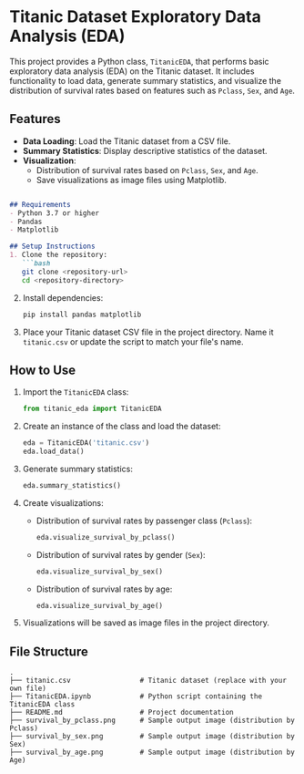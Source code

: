 

# Titanic Dataset Exploratory Data Analysis (EDA)

This project provides a Python class, `TitanicEDA`, that performs basic exploratory data analysis (EDA) on the Titanic dataset. It includes functionality to load data, generate summary statistics, and visualize the distribution of survival rates based on features such as `Pclass`, `Sex`, and `Age`. 

## Features
- **Data Loading**: Load the Titanic dataset from a CSV file.
- **Summary Statistics**: Display descriptive statistics of the dataset.
- **Visualization**: 
  - Distribution of survival rates based on `Pclass`, `Sex`, and `Age`.
  - Save visualizations as image files using Matplotlib.

```markdown

## Requirements
- Python 3.7 or higher
- Pandas
- Matplotlib

## Setup Instructions
1. Clone the repository:
   ```bash
   git clone <repository-url>
   cd <repository-directory>
   ```

2. Install dependencies:
   ```bash
   pip install pandas matplotlib
   ```

3. Place your Titanic dataset CSV file in the project directory. Name it `titanic.csv` or update the script to match your file's name.

## How to Use
1. Import the `TitanicEDA` class:
   ```python
   from titanic_eda import TitanicEDA
   ```

2. Create an instance of the class and load the dataset:
   ```python
   eda = TitanicEDA('titanic.csv')
   eda.load_data()
   ```

3. Generate summary statistics:
   ```python
   eda.summary_statistics()
   ```

4. Create visualizations:
   - Distribution of survival rates by passenger class (`Pclass`):
     ```python
     eda.visualize_survival_by_pclass()
     ```
   - Distribution of survival rates by gender (`Sex`):
     ```python
     eda.visualize_survival_by_sex()
     ```
   - Distribution of survival rates by age:
     ```python
     eda.visualize_survival_by_age()
     ```

5. Visualizations will be saved as image files in the project directory.

## File Structure
```
.
├── titanic.csv                 # Titanic dataset (replace with your own file)
├── TitanicEDA.ipynb            # Python script containing the TitanicEDA class
├── README.md                   # Project documentation
├── survival_by_pclass.png      # Sample output image (distribution by Pclass)
├── survival_by_sex.png         # Sample output image (distribution by Sex)
├── survival_by_age.png         # Sample output image (distribution by Age)
```





```

